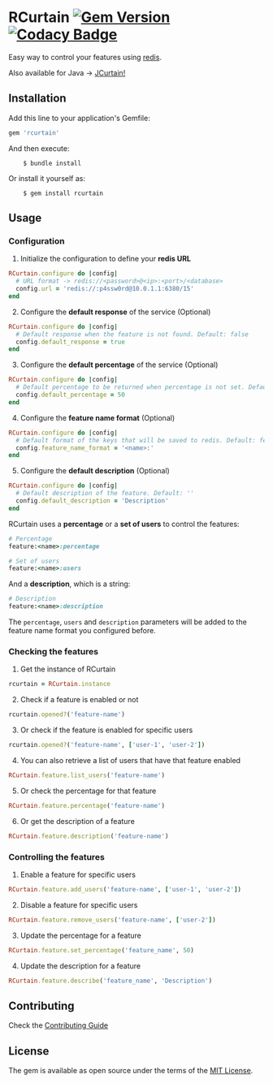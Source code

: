 # RCurtain [![Gem Version](https://badge.fury.io/rb/rcurtain.svg)](https://badge.fury.io/rb/rcurtain) [![Codacy Badge](https://api.codacy.com/project/badge/Grade/e38e39dd06b240529fd044e60a65a42a)](https://www.codacy.com/app/lucas.queiroz/rcurtain_2)

Easy way to control your features using [redis](http://redis.io/).

Also available for Java -> [JCurtain!](https://github.com/moip/jcurtain)

## Installation

Add this line to your application's Gemfile:

```ruby
gem 'rcurtain'
```

And then execute:

```
    $ bundle install
```

Or install it yourself as:

```
    $ gem install rcurtain
```

## Usage

### Configuration

1. Initialize the configuration to define your **redis URL**

```ruby
RCurtain.configure do |config|
  # URL format -> redis://<password>@<ip>:<port>/<database>
  config.url = 'redis://:p4ssw0rd@10.0.1.1:6380/15'
end
```

2. Configure the **default response** of the service (Optional)

```ruby
RCurtain.configure do |config|
  # Default response when the feature is not found. Default: false
  config.default_response = true
end
```

3. Configure the **default percentage** of the service (Optional)

```ruby
RCurtain.configure do |config|
  # Default percentage to be returned when percentage is not set. Default: 0
  config.default_percentage = 50
end
```

4. Configure the **feature name format** (Optional)

```ruby
RCurtain.configure do |config|
  # Default format of the keys that will be saved to redis. Default: feature:<name>:
  config.feature_name_format = '<name>:'
end
```

5. Configure the **default description** (Optional)

```ruby
RCurtain.configure do |config|
  # Default description of the feature. Default: ''
  config.default_description = 'Description'
end
```

RCurtain uses a **percentage** or a **set of users** to control the features:
```ruby
# Percentage
feature:<name>:percentage

# Set of users
feature:<name>:users
```

And a **description**, which is a string:
```ruby
# Description
feature:<name>:description
```

The `percentage`, `users` and `description` parameters will be added to the feature name format you configured before.

### Checking the features

1. Get the instance of RCurtain
```ruby
rcurtain = RCurtain.instance
```

2. Check if a feature is enabled or not
```ruby
rcurtain.opened?('feature-name')
```

3. Or check if the feature is enabled for specific users
```ruby
rcurtain.opened?('feature-name', ['user-1', 'user-2'])
```

4. You can also retrieve a list of users that have that feature enabled
```ruby
RCurtain.feature.list_users('feature-name')
```

5. Or check the percentage for that feature
```ruby
RCurtain.feature.percentage('feature-name')
```

6. Or get the description of a feature
```ruby
RCurtain.feature.description('feature-name')
```

### Controlling the features

1. Enable a feature for specific users
```ruby
RCurtain.feature.add_users('feature-name', ['user-1', 'user-2'])
```

2. Disable a feature for specific users
```ruby
RCurtain.feature.remove_users('feature-name', ['user-2'])
```

3. Update the percentage for a feature
```ruby
RCurtain.feature.set_percentage('feature_name', 50)
```

4. Update the description for a feature
```ruby
RCurtain.feature.describe('feature_name', 'Description')
```

## Contributing

Check the [Contributing Guide](CONTRIBUTING.md)

## License

The gem is available as open source under the terms of the [MIT License](LICENSE).
